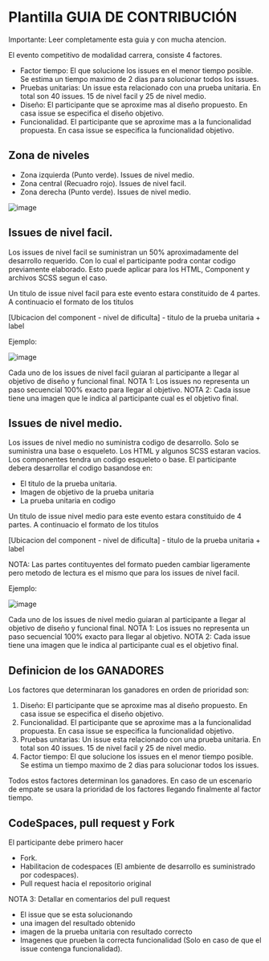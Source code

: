 # Plantilla GUIA DE CONTRIBUCIÓN

Importante: Leer completamente esta guia y con mucha atencion.

El evento competitivo de modalidad carrera, consiste 4 factores.

- Factor tiempo: El que solucione los issues en el menor tiempo posible. Se estima un tiempo maximo de 2 dias para solucionar todos los issues.
- Pruebas unitarias: Un issue esta relacionado con una prueba unitaria. En total son 40 issues. 15 de nivel facil y 25 de nivel medio.
- Diseño: El participante que se aproxime mas al diseño propuesto. En casa issue se especifica el diseño objetivo.
- Funcionalidad. El participante que se aproxime mas a la funcionalidad propuesta. En casa issue se especifica la funcionalidad objetivo.

## Zona de niveles

- Zona izquierda (Punto verde). Issues de nivel medio.
- Zona central (Recuadro rojo). Issues de nivel facil.
- Zona derecha (Punto verde). Issues de nivel medio.

![image](https://github.com/davideduma/open-house-front/assets/86481341/aac618c3-fb90-4db3-8866-33d2d16ff33c)


## Issues de nivel facil.

Los issues de nivel facil se suministran un 50% aproximadamente del desarrollo requerido. Con lo cual el participante podra contar codigo previamente elaborado. 
Esto puede aplicar para los HTML, Component y archivos SCSS segun el caso.

Un titulo de issue nivel facil para este evento estara constituido de 4 partes. A continuacio el formato de los titulos

[Ubicacion del component - nivel de dificulta] - titulo de la prueba unitaria + label

Ejemplo:

![image](https://github.com/davideduma/open-house-front/assets/86481341/7f15ddb2-b1ba-46e1-9ae6-421654e64a9f)

Cada uno de los issues de nivel facil guiaran al participante a llegar al objetivo de diseño y funcional final.
NOTA 1: Los issues no representa un paso secuencial 100% exacto para llegar al objetivo.
NOTA 2: Cada issue tiene una imagen que le indica al participante cual es el objetivo final. 


## Issues de nivel medio.

Los issues de nivel medio no suministra codigo de desarrollo. Solo se suministra una base o esqueleto. Los HTML y algunos SCSS estaran vacios. Los componentes tendra un codigo esqueleto o base. El participante debera desarrollar el codigo basandose en:

- El titulo de la prueba unitaria.
- Imagen de objetivo de la prueba unitaria
- La prueba unitaria en codigo
  
Un titulo de issue nivel medio para este evento estara constituido de 4 partes. A continuacio el formato de los titulos

[Ubicacion del component - nivel de dificulta] - titulo de la prueba unitaria + label

NOTA: Las partes contituyentes del formato pueden cambiar ligeramente pero metodo de lectura es el mismo que para los issues de nivel facil.

Ejemplo:

![image](https://github.com/davideduma/open-house-front/assets/86481341/c27154c7-e099-4527-8e85-1eac06f44af2)

Cada uno de los issues de nivel medio guiaran al participante a llegar al objetivo de diseño y funcional final.
NOTA 1: Los issues no representa un paso secuencial 100% exacto para llegar al objetivo.
NOTA 2: Cada issue tiene una imagen que le indica al participante cual es el objetivo final. 

## Definicion de los GANADORES

Los factores que determinaran los ganadores en orden de prioridad son:

1. Diseño: El participante que se aproxime mas al diseño propuesto. En casa issue se especifica el diseño objetivo.
2. Funcionalidad. El participante que se aproxime mas a la funcionalidad propuesta. En casa issue se especifica la funcionalidad objetivo.
3. Pruebas unitarias: Un issue esta relacionado con una prueba unitaria. En total son 40 issues. 15 de nivel facil y 25 de nivel medio.
4. Factor tiempo: El que solucione los issues en el menor tiempo posible. Se estima un tiempo maximo de 2 dias para solucionar todos los issues.

Todos estos factores determinan los ganadores. En caso de un escenario de empate se usara la prioridad de los factores llegando finalmente al factor tiempo.


## CodeSpaces, pull request y Fork

El participante debe primero hacer

- Fork.
- Habilitacion de codespaces (El ambiente de desarrollo es suministrado por codespaces).
- Pull request hacia el repositorio original


NOTA 3: Detallar en comentarios del pull request
- El issue que se esta solucionando
- una imagen del resultado obtenido
- imagen de la prueba unitaria con resultado correcto
- Imagenes que prueben la correcta funcionalidad (Solo en caso de que el issue contenga funcionalidad).

  
